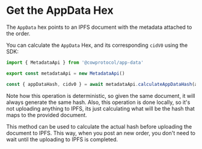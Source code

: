 # Get the AppData Hex

The `AppData` hex points to an IPFS document with the metadata attached to the order.

You can calculate the `AppData` Hex, and its corresponding `cidV0` using the SDK:

```javascript
import { MetadataApi } from '@cowprotocol/app-data'

export const metadataApi = new MetadataApi()

const { appDataHash, cidv0 } = await metadataApi.calculateAppDataHash(appDataDoc)
```

Note how this operation is deterministic, so given the same document, it will always generate the same hash. Also, this operation is done locally, so it's not uploading anything to IPFS, its just calculating what will be the hash that maps to the provided document.

This method can be used to calculate the actual hash before uploading the document to IPFS. This way, when you post an new order, you don't need to wait until the uploading to IPFS is completed.
